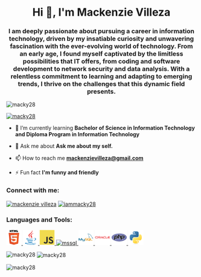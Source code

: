 <h1 align="center">Hi 👋, I'm Mackenzie Villeza</h1>
<h3 align="center">I am deeply passionate about pursuing a career in information technology, driven by my insatiable curiosity and unwavering fascination with the ever-evolving world of technology. From an early age, I found myself captivated by the limitless possibilities that IT offers, from coding and software development to network security and data analysis. With a relentless commitment to learning and adapting to emerging trends, I thrive on the challenges that this dynamic field presents.</h3>

<p align="left"> <img src="https://komarev.com/ghpvc/?username=macky28&label=Profile%20views&color=0e75b6&style=flat" alt="macky28" /> </p>

<p align="left"> <a href="https://github.com/ryo-ma/github-profile-trophy"><img src="https://github-profile-trophy.vercel.app/?username=macky28" alt="macky28" /></a> </p>

- 🌱 I’m currently learning **Bachelor of Science in Information Technology and Diploma Program in Information Technology**

- 💬 Ask me about **Ask me about my self.**

- 📫 How to reach me **mackenzievilleza@gmail.com**

- ⚡ Fun fact **I'm funny and friendly**

<h3 align="left">Connect with me:</h3>
<p align="left">
<a href="https://fb.com/mackenzie villeza" target="blank"><img align="center" src="https://raw.githubusercontent.com/rahuldkjain/github-profile-readme-generator/master/src/images/icons/Social/facebook.svg" alt="mackenzie villeza" height="30" width="40" /></a>
<a href="https://instagram.com/iammacky28" target="blank"><img align="center" src="https://raw.githubusercontent.com/rahuldkjain/github-profile-readme-generator/master/src/images/icons/Social/instagram.svg" alt="iammacky28" height="30" width="40" /></a>
</p>

<h3 align="left">Languages and Tools:</h3>
<p align="left"> <a href="https://www.w3.org/html/" target="_blank" rel="noreferrer"> <img src="https://raw.githubusercontent.com/devicons/devicon/master/icons/html5/html5-original-wordmark.svg" alt="html5" width="40" height="40"/> </a> <a href="https://www.java.com" target="_blank" rel="noreferrer"> <img src="https://raw.githubusercontent.com/devicons/devicon/master/icons/java/java-original.svg" alt="java" width="40" height="40"/> </a> <a href="https://developer.mozilla.org/en-US/docs/Web/JavaScript" target="_blank" rel="noreferrer"> <img src="https://raw.githubusercontent.com/devicons/devicon/master/icons/javascript/javascript-original.svg" alt="javascript" width="40" height="40"/> </a> <a href="https://www.microsoft.com/en-us/sql-server" target="_blank" rel="noreferrer"> <img src="https://www.svgrepo.com/show/303229/microsoft-sql-server-logo.svg" alt="mssql" width="40" height="40"/> </a> <a href="https://www.mysql.com/" target="_blank" rel="noreferrer"> <img src="https://raw.githubusercontent.com/devicons/devicon/master/icons/mysql/mysql-original-wordmark.svg" alt="mysql" width="40" height="40"/> </a> <a href="https://www.oracle.com/" target="_blank" rel="noreferrer"> <img src="https://raw.githubusercontent.com/devicons/devicon/master/icons/oracle/oracle-original.svg" alt="oracle" width="40" height="40"/> </a> <a href="https://www.php.net" target="_blank" rel="noreferrer"> <img src="https://raw.githubusercontent.com/devicons/devicon/master/icons/php/php-original.svg" alt="php" width="40" height="40"/> </a> <a href="https://www.python.org" target="_blank" rel="noreferrer"> <img src="https://raw.githubusercontent.com/devicons/devicon/master/icons/python/python-original.svg" alt="python" width="40" height="40"/> </a> </p>

<p><img align="left" src="https://github-readme-stats.vercel.app/api/top-langs?username=macky28&show_icons=true&locale=en&layout=compact" alt="macky28" /></p>

<p>&nbsp;<img align="center" src="https://github-readme-stats.vercel.app/api?username=macky28&show_icons=true&locale=en" alt="macky28" /></p>

<p><img align="center" src="https://github-readme-streak-stats.herokuapp.com/?user=macky28&" alt="macky28" /></p>
